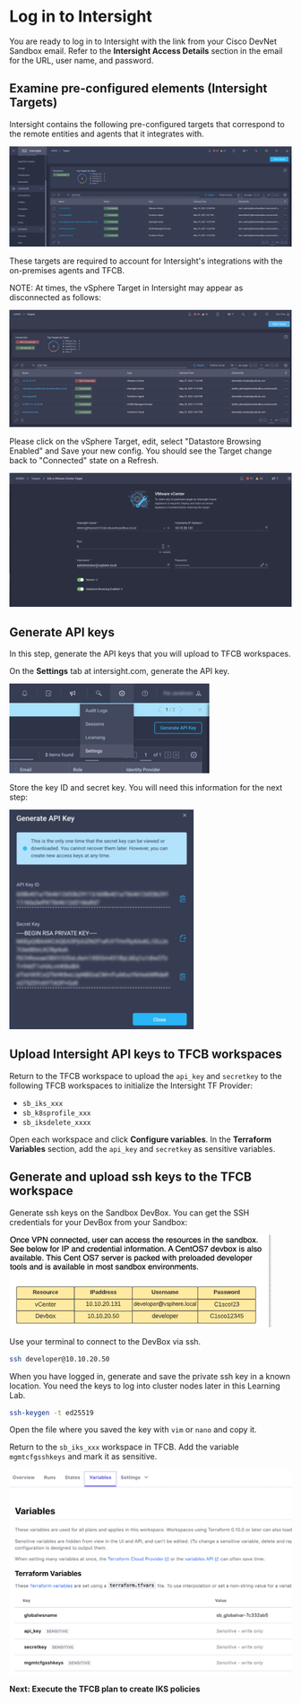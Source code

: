 # Log in to Intersight

You are ready to log in to Intersight with the link from your Cisco DevNet Sandbox email. Refer to the **Intersight Access Details** section in the email for the URL, user name, and password.

## Examine pre-configured elements (Intersight Targets)

Intersight contains the following pre-configured targets that correspond to the remote entities and agents that it integrates with.

![](https://github.com/kiskander/LC-hcloud-proposal/blob/main/08-intersight/intersight-03-ist-hello-iks-introduction/assets/images/Picture5.png?raw=true)

These targets are required to account for Intersight's integrations with the on-premises agents and TFCB.

NOTE: At times, the vSphere Target in Intersight may appear as disconnected as follows:

![](https://github.com/kiskander/LC-hcloud-proposal/blob/main/08-intersight/intersight-03-ist-hello-iks-introduction/assets/images/Picture36.png?raw=true)

Please click on the vSphere Target, edit, select "Datastore Browsing Enabled" and Save your new config. You should see the Target change back to "Connected" state on a Refresh.

![](https://github.com/kiskander/LC-hcloud-proposal/blob/main/08-intersight/intersight-03-ist-hello-iks-introduction/assets/images/Picture37.png?raw=true)

## Generate API keys

In this step, generate the API keys that you will upload to TFCB workspaces.

On the **Settings** tab at intersight.com, generate the API key. 

![](https://github.com/kiskander/LC-hcloud-proposal/blob/main/08-intersight/intersight-03-ist-hello-iks-introduction/assets/images/Picture10.png?raw=true)

Store the key ID and secret key. You will need this information for the next step:

![](https://github.com/kiskander/LC-hcloud-proposal/blob/main/08-intersight/intersight-03-ist-hello-iks-introduction/assets/images/Picture11.png?raw=true)

## Upload Intersight API keys to TFCB workspaces

Return to the TFCB workspace to upload the `api_key` and `secretkey` to the following TFCB workspaces to initialize the Intersight TF Provider:

* `sb_iks_xxx` 
* `sb_k8sprofile_xxx` 
* `sb_iksdelete_xxxx`

Open each workspace and click **Configure variables**. In the **Terraform Variables** section, add the `api_key` and `secretkey` as sensitive variables.

## Generate and upload ssh keys to the TFCB workspace

Generate ssh keys on the Sandbox DevBox. You can get the SSH credentials for your DevBox from your Sandbox:

![](https://github.com/kiskander/LC-hcloud-proposal/blob/main/08-intersight/intersight-03-ist-hello-iks-introduction/assets/images/Picture121.png?raw=true)

Use your terminal to connect to the DevBox via ssh.

```bash
ssh developer@10.10.20.50
```

When you have logged in, generate and save the private ssh key in a known location. You need the keys to log into cluster nodes later in this Learning Lab.

```bash
ssh-keygen -t ed25519
```

Open the file where you saved the key with `vim` or `nano` and copy it.

Return to the `sb_iks_xxx` workspace in TFCB. Add the variable `mgmtcfgsshkeys` and mark it as sensitive.

![](https://github.com/kiskander/LC-hcloud-proposal/blob/main/08-intersight/intersight-03-ist-hello-iks-introduction/assets/images/Picture12.png?raw=true)


**Next: Execute the TFCB plan to create IKS policies**
